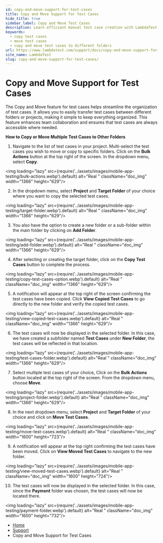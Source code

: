 ```yaml
---
id: copy-and-move-support-for-test-cases
title: Copy and Move Support for Test Cases
hide_title: true
sidebar_label: Copy and Move Test Cases
description: Learn efficient manual test case creation with LambdaTest's Test Manager, streamlining testing processes and enhancing test execution.
keywords:
  - copy test cases
  - move test cases
  - copy and move test cases to different folders
url: https://www.lambdatest.com/support/docs/copy-and-move-support-for-test-cases/
site_name: LambdaTest
slug: copy-and-move-support-for-test-cases/
---
```


<script type="application/ld+json"
      dangerouslySetInnerHTML={{ __html: JSON.stringify({
       "@context": "https://schema.org",
        "@type": "BreadcrumbList",
        "itemListElement": [{
          "@type": "ListItem",
          "position": 1,
          "name": "LambdaTest",
          "item": "https://www.lambdatest.com"
        },{
          "@type": "ListItem",
          "position": 2,
          "name": "Support",
          "item": "https://www.lambdatest.com/support/docs/"
        },{
          "@type": "ListItem",
          "position": 3,
          "name": "Copy and Move Support for Test Cases",
          "item": "https://www.lambdatest.com/support/docs/copy-and-move-support-for-test-cases/"
        }]
      })
    }}
></script>

# Copy and Move Support for Test Cases

The Copy and Move feature for test cases helps streamline the organization of test cases. It allows you to easily transfer test cases between different folders or projects, making it simple to keep everything organized. This feature enhances team collaboration and ensures that test cases are always accessible where needed.

**How to Copy or Move Multiple Test Cases to Other Folders**

1. Navigate to the list of test cases in your project. Multi-select the test cases you wish to move or copy to specific folders. Click on the **Bulk Actions** button at the top right of the screen. In the dropdown menu, select **Copy**.

<img loading="lazy" src={require('../assets/images/mobile-app-testing/bulk-actions.webp').default} alt="Real "  className="doc_img" width="1366" height="629"/>

2. In the dropdown menu, select **Project** and **Target Folder** of your choice where you want to copy the selected test cases. 

<img loading="lazy" src={require('../assets/images/mobile-app-testing/target-folder.webp').default} alt="Real "  className="doc_img" width="1366" height="629"/>

3. You also have the option to create a new folder or a sub-folder within the main folder by clicking on **Add Folder**.

<img loading="lazy" src={require('../assets/images/mobile-app-testing/add-folder.webp').default} alt="Real "  className="doc_img" width="1366" height="629"/>

4. After selecting or creating the target folder, click on the **Copy Test Cases** button to complete the process.

<img loading="lazy" src={require('../assets/images/mobile-app-testing/copy-test-cases-option.webp').default} alt="Real "  className="doc_img" width="1366" height="629"/>

5. A notification will appear at the top right of the screen confirming the test cases have been copied. Click **View Copied Test Cases** to go directly to the new folder and verify the copied test cases. 

<img loading="lazy" src={require('../assets/images/mobile-app-testing/view-copied-test-cases.webp').default} alt="Real "  className="doc_img" width="1366" height="629"/>

6. The test cases will now be displayed in the selected folder. In this case, we have created a subfolder named **Test Cases** under **New Folder**, the test cases will be reflected in that location. 

<img loading="lazy" src={require('../assets/images/mobile-app-testing/test-cases-folder.webp').default} alt="Real "  className="doc_img" width="1366" height="629"/>

7. Select multiple test cases of your choice, Click on the **Bulk Actions** button located at the top right of the screen. From the dropdown menu, choose **Move**.  

<img loading="lazy" src={require('../assets/images/mobile-app-testing/project-folder.webp').default} alt="Real "  className="doc_img" width="1366" height="629"/>

8. In the next dropdown menu, select **Project** and **Target Folder** of your choice and click on **Move Test Cases**.

<img loading="lazy" src={require('../assets/images/mobile-app-testing/move-test-cases.webp').default} alt="Real "  className="doc_img" width="1600" height="723"/>

9. A notification will appear at the top right confirming the test cases have been moved. Click on **View Moved Test Cases** to navigate to the new folder.

<img loading="lazy" src={require('../assets/images/mobile-app-testing/view-moved-test-cases.webp').default} alt="Real "  className="doc_img" width="1600" height="724"/>

10. The test cases will now be displayed in the selected folder. In this case, since the **Payment** folder was chosen, the test cases will now be located there.

<img loading="lazy" src={require('../assets/images/mobile-app-testing/payment-folder.webp').default} alt="Real "  className="doc_img" width="1600" height="732"/>





<nav aria-label="breadcrumbs">
  <ul className="breadcrumbs">
    <li className="breadcrumbs__item">
      <a className="breadcrumbs__link" href="https://www.lambdatest.com">
        Home
      </a>
    </li>
    <li className="breadcrumbs__item">
      <a className="breadcrumbs__link" target="_self" href="https://www.lambdatest.com/support/docs/">
        Support
      </a>
    </li>
    <li className="breadcrumbs__item breadcrumbs__item--active">
      <span className="breadcrumbs__link">
      Copy and Move Support for Test Cases
      </span>
    </li>
  </ul>
</nav>